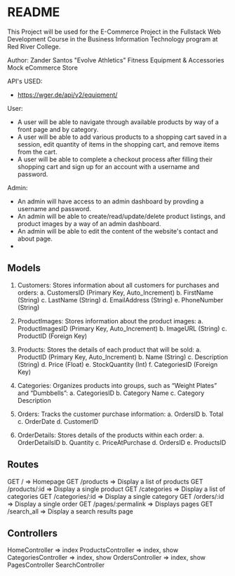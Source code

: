 # README
This Project will be used for the E-Commerce Project in the Fullstack Web Development Course in the Business Information Technology program at Red River College.

Author: Zander Santos
"Evolve Athletics" Fitness Equipment & Accessories Mock eCommerce Store

API's USED:
- https://wger.de/api/v2/equipment/

User:
  - A user will be able to navigate through available products by way of a front page and by category.
  - A user will be able to add various products to a shopping cart saved in a session, edit quantity of items in the shopping cart, and remove items from the cart.
  - A user will be able to complete a checkout process after filling their shopping cart and sign up for an account with a username and password.

Admin:
  - An admin will have access to an admin dashboard by provding a username and password.
  - An admin will be able to create/read/update/delete product listings, and product images by a way of an admin dashboard.
  - An admin will be able to edit the content of the website's contact and about page.
  -

## Models
1.  Customers: Stores information about all customers for purchases and orders:
  a.	CustomersID (Primary Key, Auto_Increment)
  b.	FirstName (String)
  c.	LastName (String)
  d.	EmailAddress (String)
  e.	PhoneNumber (String)

2.	ProductImages: Stores information about the product images:
  a.	ProductImagesID (Primary Key, Auto_Increment)
  b.	ImageURL (String)
  c.	ProductID (Foreign Key)

3.	Products: Stores the details of each product that will be sold:
  a.	ProductID (Primary Key, Auto_Increment)
  b.	Name (String)
  c.	Description (String)
  d.	Price (Float)
  e.	StockQuantity (Int)
  f.	CategoriesID (Foreign Key)

4.	Categories: Organizes products into groups, such as “Weight Plates” and “Dumbbells”:
  a.	CategoriesID
  b.	Category Name
  c.	Category Description

5.	Orders: Tracks the customer purchase information:
  a.	OrdersID
  b.	Total
  c.	OrderDate
  d.	CustomerID

6.	OrderDetails: Stores details of the products within each order:
  a.	OrderDetailsID
  b.	Quantity
  c.	PriceAtPurchase
  d.	OrdersID
  e.	ProductsID


## Routes
GET /                 => Homepage
GET /products         => Display a list of products
GET /products/:id     => Display a single product
GET /categories       => Display a list of categories
GET /categories/:id   => Display a single category
GET /orders/:id       => Display a single order
GET /pages/:permalink => Displays pages
GET /search_all       => Display a search results page


## Controllers
HomeController        => index
ProductsController    => index, show
CategoriesController  => index, show
OrdersController      => index, show
PagesController
SearchController